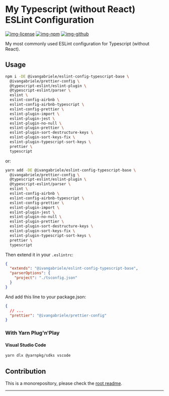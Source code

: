 # My Typescript (without React) ESLint Configuration

[![img-license]][lnk-license] [![img-npm]][lnk-npm] [![img-github]][lnk-github]

My most commonly used ESLint configuration for Typescript (without React).

## Usage

```sh
npm i -DE @ivangabriele/eslint-config-typescript-base \
  @ivangabriele/prettier-config \
  @typescript-eslint/eslint-plugin \
  @typescript-eslint/parser \
  eslint \
  eslint-config-airbnb \
  eslint-config-airbnb-typescript \
  eslint-config-prettier \
  eslint-plugin-import \
  eslint-plugin-jest \
  eslint-plugin-no-null \
  eslint-plugin-prettier \
  eslint-plugin-sort-destructure-keys \
  eslint-plugin-sort-keys-fix \
  eslint-plugin-typescript-sort-keys \
  prettier \
  typescript
```

or:

```sh
yarn add -DE @ivangabriele/eslint-config-typescript-base \
  @ivangabriele/prettier-config \
  @typescript-eslint/eslint-plugin \
  @typescript-eslint/parser \
  eslint \
  eslint-config-airbnb \
  eslint-config-airbnb-typescript \
  eslint-config-prettier \
  eslint-plugin-import \
  eslint-plugin-jest \
  eslint-plugin-no-null \
  eslint-plugin-prettier \
  eslint-plugin-sort-destructure-keys \
  eslint-plugin-sort-keys-fix \
  eslint-plugin-typescript-sort-keys \
  prettier \
  typescript
```

Then extend it in your `.eslintrc`:

```json
{
  "extends": "@ivangabriele/eslint-config-typescript-base",
  "parserOptions": {
    "project": "./tsconfig.json"
  }
}
```

And add this line to your package.json:

```json
{
  // ...
  "prettier": "@ivangabriele/prettier-config"
}
```

### With Yarn Plug'n'Play

#### Visual Studio Code

```sh
yarn dlx @yarnpkg/sdks vscode
```

## Contribution

This is a monorepository, please check the [root readme][lnk-contribution].

---

[img-github]: https://img.shields.io/github/actions/workflow/status/ivangabriele/eslint-config/check.yml?branch=main&style=for-the-badge
[img-license]: https://img.shields.io/github/license/ivangabriele/eslint-config?style=for-the-badge
[img-npm]: https://img.shields.io/npm/v/@ivangabriele/eslint-config-typescript-base?style=for-the-badge

[lnk-github]: https://github.com/ivangabriele/eslint-config/actions?query=branch%3Amain++
[lnk-license]: https://github.com/ivangabriele/eslint-config/blob/main/packages/typescript-base/LICENSE
[lnk-npm]: https://www.npmjs.com/package/@ivangabriele/eslint-config-typescript-base
[lnk-contribution]: https://github.com/ivangabriele/eslint-config#contribution
